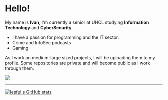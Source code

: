 # Hello!

My name is **Ivan**, I'm currently a senior at UHCL studying **Information Technology** and **CyberSecurity**.
- I have a passion for programming and the IT sector.
- Crime and InfoSec podcasts
- Gaming

As I work on medium-large sized projects, I will be uploading them to my profile.
Some repositories are private and will become public as I work through them.


<a href="https://github.com/iesful/convoychat">
  <img align="center" src="https://github-readme-stats.vercel.app/api/top-langs/?username=iesful&theme=dracula" />
</a>

---

[![Iesful's GitHub stats](https://github-readme-stats.vercel.app/api?username=iesful&theme=dracula)](https://github.com/iesful/github-readme-stats)



<!---
iesful/iesful is a ✨ special ✨ repository because its `README.md` (this file) appears on your GitHub profile.
You can click the Preview link to take a look at your changes.
--->
